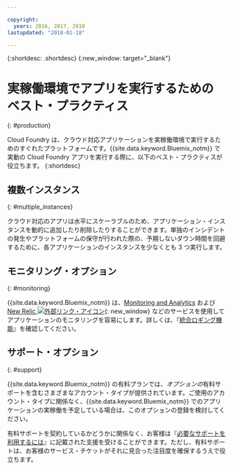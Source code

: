 ```yaml
---

copyright:
  years: 2016, 2017, 2018
lastupdated: "2018-01-18"

---
```


{:shortdesc: .shortdesc}
{:new_window: target="_blank"}

# 実稼働環境でアプリを実行するためのベスト・プラクティス
{: #production}

Cloud Foundry は、クラウド対応アプリケーションを実稼働環境で実行するためのすぐれたプラットフォームです。{{site.data.keyword.Bluemix_notm}} で実動の Cloud Foundry アプリを実行する際に、以下のベスト・プラクティスが役立ちます。
{:shortdesc}

## 複数インスタンス
{: #multiple_instances}

クラウド対応のアプリは水平にスケーラブルのため、アプリケーション・インスタンスを動的に追加したり削除したりすることができます。単独のインシデントの発生やプラットフォームの保守が行われた際の、予期しないダウン時間を回避するために、各アプリケーションのインスタンスを少なくとも 3 つ実行します。

## モニタリング・オプション
{: #monitoring}

{{site.data.keyword.Bluemix_notm}} は、[Monitoring and Analytics](/docs/services/monana/index.html) および [New Relic ![外部リンク・アイコン](../icons/launch-glyph.svg)](http://newrelic.com/){: new_window} などのサービスを使用してアプリケーションのモニタリングを容易にします。詳しくは、『[統合ロギング機能](../monitor_log/logging.html#logging_for_bluemix_apps)』を確認してください。

## サポート・オプション
{: #support}

{{site.data.keyword.Bluemix_notm}} の有料プランでは、*オプションの*有料サポートを含むさまざまなアカウント・タイプが提供されています。ご使用のアカウント・タイプに関係なく、{{site.data.keyword.Bluemix_notm}} でのアプリケーションの実稼働を予定している場合は、このオプションの登録を検討してください。

有料サポートを契約しているかどうかに関係なく、お客様は『[必要なサポートを利用するには](../get-support/howtogetsupport.html)』に記載された支援を受けることができます。ただし、有料サポートは、お客様のサービス・チケットがそれに見合った注目度を確保するうえで役立ちます。
